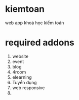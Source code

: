# kiemtoan
web app  khoá học kiểm toán

# required addons
1. website
2. event
3. blog
4. 4room
5. elearning
6. Tuyển dụng
7. web responsive
8. 